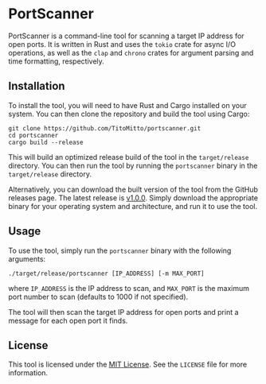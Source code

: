 # PortScanner

PortScanner is a command-line tool for scanning a target IP address for open ports. It is written in Rust and uses the `tokio` crate for async I/O operations, as well as the `clap` and `chrono` crates for argument parsing and time formatting, respectively.

## Installation

To install the tool, you will need to have Rust and Cargo installed on your system. You can then clone the repository and build the tool using Cargo:

```
git clone https://github.com/TitoMitto/portscanner.git
cd portscanner
cargo build --release
```

This will build an optimized release build of the tool in the `target/release` directory. You can then run the tool by running the `portscanner` binary in the `target/release` directory.

Alternatively, you can download the built version of the tool from the GitHub releases page. The latest release is [v1.0.0](https://github.com/TitoMitto/portscanner/releases/tag/v1.0.0). Simply download the appropriate binary for your operating system and architecture, and run it to use the tool.

## Usage

To use the tool, simply run the `portscanner` binary with the following arguments:

```
./target/release/portscanner [IP_ADDRESS] [-m MAX_PORT]
```

where `IP_ADDRESS` is the IP address to scan, and `MAX_PORT` is the maximum port number to scan (defaults to 1000 if not specified).

The tool will then scan the target IP address for open ports and print a message for each open port it finds.

## License

This tool is licensed under the [MIT License](https://opensource.org/licenses/MIT). See the `LICENSE` file for more information.